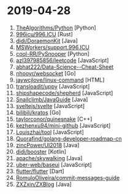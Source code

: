 # 2019-04-28

1. [TheAlgorithms/Python](https://github.com/TheAlgorithms/Python "All Algorithms implemented in Python") [Python]
2. [996icu/996.ICU](https://github.com/996icu/996.ICU "Repo for counting stars and contributing. Press F to pay respect to glorious developers.") [Rust]
3. [didi/DoraemonKit](https://github.com/didi/DoraemonKit "简称 DoKit 。一款功能齐全的客户端（ iOS 、Android ）研发助手，你值得拥有。") [Java]
4. [MSWorkers/support.996.ICU](https://github.com/MSWorkers/support.996.ICU "Microsoft and GitHub Workers Support 996.ICU") 
5. [cool-RR/PySnooper](https://github.com/cool-RR/PySnooper "Never use print for debugging again") [Python]
6. [azl397985856/leetcode](https://github.com/azl397985856/leetcode "leetcode题解，记录自己的leecode解题之路。") [JavaScript]
7. [abhat222/Data-Science--Cheat-Sheet](https://github.com/abhat222/Data-Science--Cheat-Sheet "Cheat Sheets") 
8. [nhooyr/websocket](https://github.com/nhooyr/websocket "A minimal and idiomatic WebSocket library for Go") [Go]
9. [jaywcjlove/linux-command](https://github.com/jaywcjlove/linux-command "Linux命令大全搜索工具，内容包含Linux命令手册、详解、学习、搜集。https://git.io/linux") [HTML]
10. [transloadit/uppy](https://github.com/transloadit/uppy "The next open source file uploader for web browsers 🐶") [JavaScript]
11. [shipshapecode/shepherd](https://github.com/shipshapecode/shepherd "Guide your users through a tour of your app") [JavaScript]
12. [Snailclimb/JavaGuide](https://github.com/Snailclimb/JavaGuide "【Java学习+面试指南】 一份涵盖大部分Java程序员所需要掌握的核心知识。") [Java]
13. [sveltejs/svelte](https://github.com/sveltejs/svelte "Cybernetically enhanced web apps") [JavaScript]
14. [bilibili/kratos](https://github.com/bilibili/kratos "Kratos是bilibili开源的一套Go微服务框架，包含大量微服务相关框架及工具。") [Go]
15. [taylorconor/quinesnake](https://github.com/taylorconor/quinesnake "A quine that plays snake over its own source!") [C++]
16. [kezhenxu94/mini-github](https://github.com/kezhenxu94/mini-github "GitHub WeChat Mini Program (可能是全网功能最全的 GitHub 微信小程序)") [JavaScript]
17. [Louiszhai/tool](https://github.com/Louiszhai/tool "开发效率提升：Mac生产力工具链推荐") [JavaScript]
18. [Quorafind/golang-developer-roadmap-cn](https://github.com/Quorafind/golang-developer-roadmap-cn "在 2019 成为一名 Go 开发者的路线图。为学习 Go 的人而准备。") 
19. [zincPower/UI2018](https://github.com/zincPower/UI2018 "安卓高级UI代码整理和博客代码Demo") [Java]
20. [didi/booster](https://github.com/didi/booster "🚀Optimizer for mobile applications") [Kotlin]
21. [apache/skywalking](https://github.com/apache/skywalking "APM, Application Performance Monitoring System") [Java]
22. [uber-web/baseui](https://github.com/uber-web/baseui "A React Component library implementing the Base design language") [JavaScript]
23. [flutter/flutter](https://github.com/flutter/flutter "Flutter makes it easy and fast to build beautiful mobile apps.") [Dart]
24. [RomuloOliveira/commit-messages-guide](https://github.com/RomuloOliveira/commit-messages-guide "A guide to understand the importance of commit messages and how to write them well") 
25. [ZXZxin/ZXBlog](https://github.com/ZXZxin/ZXBlog "记录各种学习笔记(算法、Java、数据库、并发......)") [Java]

